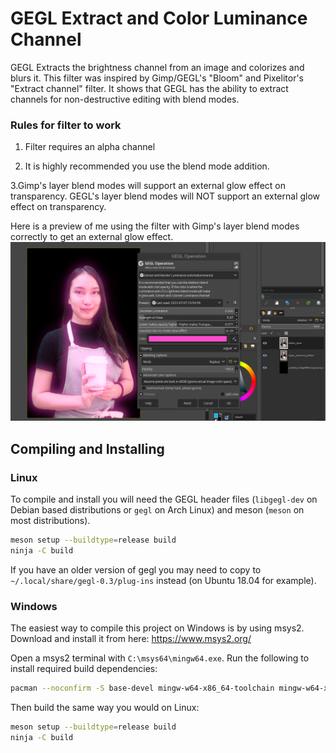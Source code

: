 # GEGL Extract and Color Luminance Channel
GEGL Extracts the brightness channel from an image and colorizes and blurs it. This filter was inspired by Gimp/GEGL's "Bloom" and Pixelitor's "Extract channel" filter. It shows that GEGL has the ability to extract channels for non-destructive editing with blend modes.  

### Rules for filter to work

1. Filter requires an alpha channel

2. It is highly recommended you use the blend mode addition. 

3.Gimp's layer blend modes will support an external glow effect on transparency. GEGL's layer blend modes will NOT support an external glow effect on transparency.

Here is a preview of me using the filter with Gimp's layer blend modes correctly to get an external glow effect.
![image preview](preview_of_EL.png  )



## Compiling and Installing

### Linux

To compile and install you will need the GEGL header files (`libgegl-dev` on
Debian based distributions or `gegl` on Arch Linux) and meson (`meson` on
most distributions).

```bash
meson setup --buildtype=release build
ninja -C build
```

If you have an older version of gegl you may need to copy to `~/.local/share/gegl-0.3/plug-ins`
instead (on Ubuntu 18.04 for example).



### Windows

The easiest way to compile this project on Windows is by using msys2.  Download
and install it from here: https://www.msys2.org/

Open a msys2 terminal with `C:\msys64\mingw64.exe`.  Run the following to
install required build dependencies:

```bash
pacman --noconfirm -S base-devel mingw-w64-x86_64-toolchain mingw-w64-x86_64-meson mingw-w64-x86_64-gegl
```

Then build the same way you would on Linux:

```bash
meson setup --buildtype=release build
ninja -C build
```

